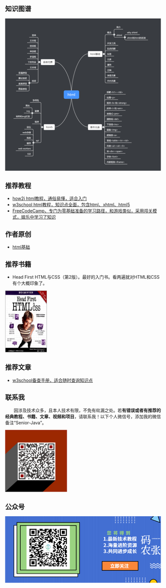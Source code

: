 ## 知识图谱
![html思维导图](html/pics/html思维导图.png)
## 推荐教程
- [how2j html教程，通俗易懂，适合入门](http://how2j.cn/k/html/html-tutorial/175.html)
- [w3school html教程，知识点全面，包含html、xhtml、html5](http://www.w3school.com.cn/html/index.asp)
- [FreeCodeCamp，专门为零基础准备的学习路径，和游戏类似，采用闯关模式，娱乐中学习了知识](freecodecamp.cn/)

## 作者原创

- [html基础](html/html基础.md)

## 推荐书籍

- Head First HTML与CSS（第2版）。最好的入门书。看两遍就对HTML和CSS有个大概印象了。

<img src="html/pics/s28988547.jpg" alt="HTML5 Programming（中文版）"  width="135" height="200">


## 推荐文章

- [w3school备查手册，适合随时查询知识点](http://www.w3school.com.cn/tags/html_ref_byfunc.asp)

## 联系我
　　因涉及技术众多，且本人技术有限，不免有纰漏之处。若**有错误或者有推荐的经典教程、书籍、文章、视频和项目**，请联系我！以下个人微信号，添加我的微信备注“Senior-Java”。

<img src="docs/pictures/public/mmqrcode1564277983207.png" width="200" alt="个人微信号" />


## 公众号

![公众号](docs/pictures/public/稿定设计导出-20190728-180717.png)

